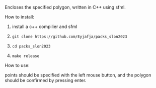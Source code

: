Encloses the specified polygon, written in C++ using sfml.

How to install:

1. install a c++ compilier and sfml

2. ```git clone https://github.com/Eyjafja/packs_slon2023```

3. ```cd packs_slon2023```

4. ```make release```

How to use:

points should be specified with the left mouse button, and the polygon should be confirmed by pressing enter.
